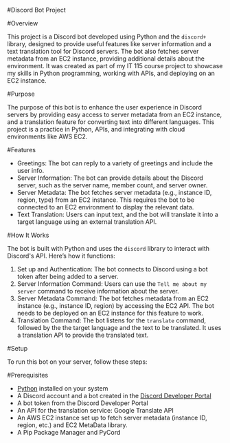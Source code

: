 #Discord Bot Project

#Overview

This project is a Discord bot developed using Python and the `discord+` library, designed to provide useful features like server information and a text translation tool for Discord servers. The bot also fetches server metadata from an EC2 instance, providing additional details about the environment. It was created as part of my IT 115 course project to showcase my skills in Python programming, working with APIs, and deploying on an EC2 instance.

#Purpose

The purpose of this bot is to enhance the user experience in Discord servers by providing easy access to server metadata from an EC2 instance, and a translation feature for converting text into different languages. This project is a practice in Python, APIs, and integrating with cloud environments like AWS EC2.

#Features

- Greetings: The bot can reply to a variety of greetings and include the user info. 
- Server Information: The bot can provide details about the Discord server, such as the server name, member count, and server owner.
- Server Metadata: The bot fetches server metadata (e.g., instance ID, region, type) from an EC2 instance. This requires the bot to be connected to an EC2 environment to display the relevant data.
- Text Translation: Users can input text, and the bot will translate it into a target language using an external translation API.

#How It Works

The bot is built with Python and uses the `discord` library to interact with Discord's API. Here’s how it functions:
1. Set up and Authentication: The bot connects to Discord using a bot token after being added to a server.
2. Server Information Command: Users can use the `Tell me about my server` command to receive information about the server.
3. Server Metadata Command: The bot fetches metadata from an EC2 instance (e.g., instance ID, region) by accessing the EC2 API. The bot needs to be deployed on an EC2 instance for this feature to work.
4. Translation Command: The bot listens for the `translate` command, followed by the the target language and the text to be translated. It uses a translation API to provide the translated text.

#Setup

To run this bot on your server, follow these steps:

#Prerequisites

- [Python](https://www.python.org/downloads/) installed on your system
- A Discord account and a bot created in the [Discord Developer Portal](https://discord.com/developers/applications)
- A bot token from the Discord Developer Portal
- An API for the translation service: Google Translate API
- An AWS EC2 instance set up to fetch server metadata (instance ID, region, etc.) and EC2 MetaData library.
- A Pip Package Manager and PyCord
